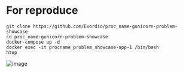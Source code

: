 # For reproduce

```
git clone https://github.com/Exordio/proc_name-gunicorn-problem-showcase
cd proc_name-gunicorn-problem-showcase
docker-compose up -d
docker exec -it procname_problem_showcase-app-1 /bin/bash
htop
```

![image](https://github.com/Exordio/proc_name-gunicorn-problem-showcase/assets/45700369/c7e97890-edcb-4263-a562-9831883437df)
